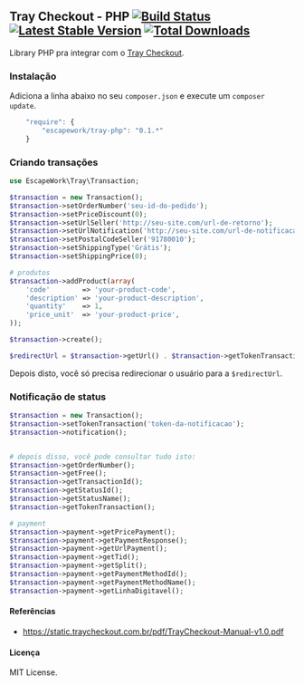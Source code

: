 ## Tray Checkout - PHP [![Build Status](https://secure.travis-ci.org/EscapeWork/tray-php.png)](http://travis-ci.org/EscapeWork/tray-php) [![Latest Stable Version](https://poser.pugx.org/escapework/tray-php/v/stable.png)](https://packagist.org/packages/escapework/tray-php) [![Total Downloads](https://poser.pugx.org/escapework/tray-php/downloads.png)](https://packagist.org/packages/escapework/tray-php)

Library PHP pra integrar com o [Tray Checkout](http://traycheckout.com.br/).

### Instalação

Adiciona a linha abaixo no seu `composer.json` e execute um `composer update`.

```javascript
    "require": {
        "escapework/tray-php": "0.1.*"
    }
```

### Criando transações

```php
use EscapeWork\Tray\Transaction;

$transaction = new Transaction();
$transaction->setOrderNumber('seu-id-do-pedido');
$transaction->setPriceDiscount(0);
$transaction->setUrlSeller('http://seu-site.com/url-de-retorno');
$transaction->setUrlNotification('http://seu-site.com/url-de-notificacao');
$transaction->setPostalCodeSeller('91780010');
$transaction->setShippingType('Grátis');
$transaction->setShippingPrice(0);

# produtos
$transaction->addProduct(array(
    'code'        => 'your-product-code',
    'description' => 'your-product-description',
    'quantity'    => 1,
    'price_unit'  => 'your-product-price',
));

$transaction->create();

$redirectUrl = $transaction->getUrl() . $transaction->getTokenTransaction();
```

Depois disto, você só precisa redirecionar o usuário para a `$redirectUrl`.

### Notificação de status

```php
$transaction = new Transaction();
$transaction->setTokenTransaction('token-da-notificacao');
$transaction->notification();


# depois disso, você pode consultar tudo isto:
$transaction->getOrderNumber();
$transaction->getFree();
$transaction->getTransactionId();
$transaction->getStatusId();
$transaction->getStatusName();
$transaction->getTokenTransaction();

# payment
$transaction->payment->getPricePayment();
$transaction->payment->getPaymentResponse();
$transaction->payment->getUrlPayment();
$transaction->payment->getTid();
$transaction->payment->getSplit();
$transaction->payment->getPaymentMethodId();
$transaction->payment->getPaymentMethodName();
$transaction->payment->getLinhaDigitavel();
```

#### Referências

* https://static.traycheckout.com.br/pdf/TrayCheckout-Manual-v1.0.pdf

#### Licença

MIT License.